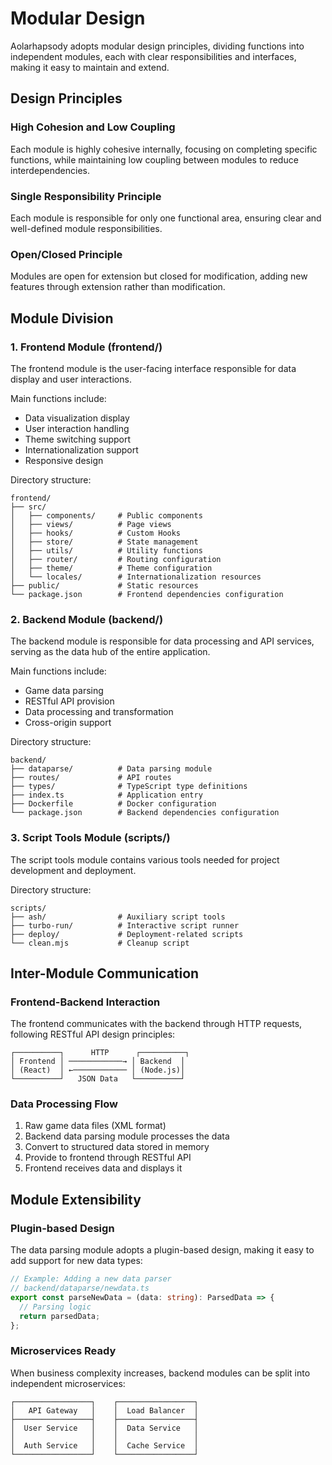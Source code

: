 # Modular Design

Aolarhapsody adopts modular design principles, dividing functions into independent modules, each with clear responsibilities and interfaces, making it easy to maintain and extend.

## Design Principles

### High Cohesion and Low Coupling

Each module is highly cohesive internally, focusing on completing specific functions, while maintaining low coupling between modules to reduce interdependencies.

### Single Responsibility Principle

Each module is responsible for only one functional area, ensuring clear and well-defined module responsibilities.

### Open/Closed Principle

Modules are open for extension but closed for modification, adding new features through extension rather than modification.

## Module Division

### 1. Frontend Module (frontend/)

The frontend module is the user-facing interface responsible for data display and user interactions.

Main functions include:

- Data visualization display
- User interaction handling
- Theme switching support
- Internationalization support
- Responsive design

Directory structure:

```
frontend/
├── src/
│   ├── components/     # Public components
│   ├── views/          # Page views
│   ├── hooks/          # Custom Hooks
│   ├── store/          # State management
│   ├── utils/          # Utility functions
│   ├── router/         # Routing configuration
│   ├── theme/          # Theme configuration
│   └── locales/        # Internationalization resources
├── public/             # Static resources
└── package.json        # Frontend dependencies configuration
```

### 2. Backend Module (backend/)

The backend module is responsible for data processing and API services, serving as the data hub of the entire application.

Main functions include:

- Game data parsing
- RESTful API provision
- Data processing and transformation
- Cross-origin support

Directory structure:

```
backend/
├── dataparse/          # Data parsing module
├── routes/             # API routes
├── types/              # TypeScript type definitions
├── index.ts            # Application entry
├── Dockerfile          # Docker configuration
└── package.json        # Backend dependencies configuration
```

### 3. Script Tools Module (scripts/)

The script tools module contains various tools needed for project development and deployment.

Directory structure:

```
scripts/
├── ash/                # Auxiliary script tools
├── turbo-run/          # Interactive script runner
├── deploy/             # Deployment-related scripts
└── clean.mjs           # Cleanup script
```

## Inter-Module Communication

### Frontend-Backend Interaction

The frontend communicates with the backend through HTTP requests, following RESTful API design principles:

```
┌──────────┐      HTTP      ┌──────────┐
│ Frontend │ ────────────→ │ Backend  │
│ (React)  │ ←──────────── │ (Node.js)│
└──────────┘   JSON Data   └──────────┘
```

### Data Processing Flow

1. Raw game data files (XML format)
2. Backend data parsing module processes the data
3. Convert to structured data stored in memory
4. Provide to frontend through RESTful API
5. Frontend receives data and displays it

## Module Extensibility

### Plugin-based Design

The data parsing module adopts a plugin-based design, making it easy to add support for new data types:

```typescript
// Example: Adding a new data parser
// backend/dataparse/newdata.ts
export const parseNewData = (data: string): ParsedData => {
  // Parsing logic
  return parsedData;
};
```

### Microservices Ready

When business complexity increases, backend modules can be split into independent microservices:

```
┌─────────────────┐    ┌─────────────────┐
│   API Gateway   │    │  Load Balancer  │
├─────────────────┤    ├─────────────────┤
│  User Service   │    │  Data Service   │
│                 │    │                 │
│  Auth Service   │    │  Cache Service  │
└─────────────────┘    └─────────────────┘
```

